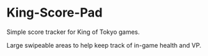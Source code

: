 King-Score-Pad
==============

Simple score tracker for King of Tokyo games.

Large swipeable areas to help keep track of in-game health and VP.
